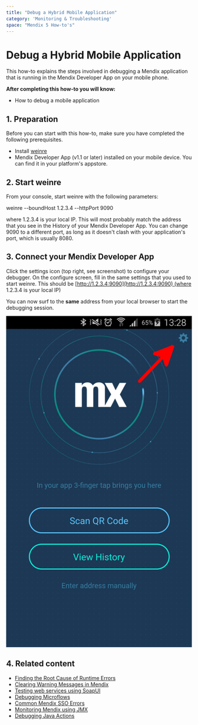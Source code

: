 ```yaml
---
title: "Debug a Hybrid Mobile Application"
category: 'Monitoring & Troubleshooting'
space: "Mendix 5 How-to's"
---
```

# Debug a Hybrid Mobile Application

This how-to explains the steps involved in debugging a Mendix application that is running in the Mendix Developer App on your mobile phone.

**After completing this how-to you will know:**

*   How to debug a mobile application

## 1. Preparation

Before you can start with this how-to, make sure you have completed the following prerequisites.

*   Install [weinre](https://people.apache.org/~pmuellr/weinre/docs/latest/)
*   Mendix Developer App (v1.1 or later) installed on your mobile device. You can find it in your platform's appstore. 

## 2\. Start weinre

From your console, start weinre with the following parameters:

weinre --boundHost 1.2.3.4 --httpPort 9090

where 1.2.3.4 is your local IP. This will most probably match the address that you see in the History of your Mendix Developer App. You can change 9090 to a different port, as long as it doesn't clash with your application's port, which is usually 8080. 

## 3\. Connect your Mendix Developer App

Click the settings icon (top right, see screenshot) to configure your debugger. On the configure screen, fill in the same settings that you used to start weinre. This should be [http://1.2.3.4:9090](http://1.2.3.4:9090) (where 1.2.3.4 is your local IP)

You can now surf to the **same** address from your local browser to start the debugging session.

![](attachments/14090647/14385197.png)

## 4\. Related content

*   [Finding the Root Cause of Runtime Errors](/howto50/finding-the-root-cause-of-runtime-errors)
*   [Clearing Warning Messages in Mendix](/howto50/clearing-warning-messages-in-mendix)
*   [Testing web services using SoapUI](/howto50/testing-web-services-using-soapui)
*   [Debugging Microflows](/howto50/debugging-microflows)
*   [Common Mendix SSO Errors](/howto50/common-mendix-sso-errors)
*   [Monitoring Mendix using JMX](/howto50/monitoring-mendix-using-jmx)
*   [Debugging Java Actions](/howto50/debugging-java-actions)
